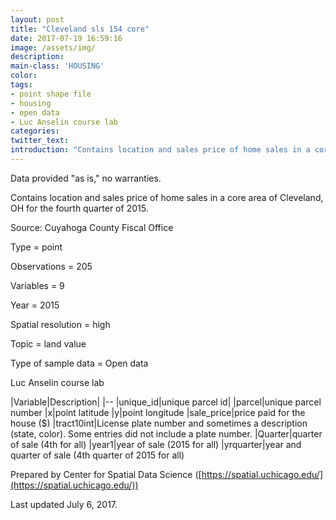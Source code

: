 ```yaml
---
layout: post
title: "Cleveland sls 154 core"
date: 2017-07-19 16:59:16
image: /assets/img/
description:
main-class: 'HOUSING'
color:
tags:
- point shape file
- housing
- open data
- Luc Anselin course lab
categories:
twitter_text:
introduction: "Contains location and sales price of home sales in a core area of Cleveland, OH for the fourth quarter of 2015."
---
```

<script>
  var map = L.map('map').setView([28.601151, 84.115914], 6);
  L.tileLayer('https://api.tiles.mapbox.com/v4/{id}/{z}/{x}/{y}.png?access_token=pk.eyJ1IjoibWFwYm94IiwiYSI6ImNpejY4NXVycTA2emYycXBndHRqcmZ3N3gifQ.rJcFIG214AriISLbB6B5aw', { <!--this is the URL for the clev_sls_154_core Geojson-->
		maxZoom: 18,
		attribution: 'Map data &copy; <a href="http://openstreetmap.org">OpenStreetMap</a> contributors, ' +
			'<a href="http://creativecommons.org/licenses/by-sa/2.0/">CC-BY-SA</a>, ' +
			'Imagery © <a href="http://mapbox.com">Mapbox</a>',
		id: 'mapbox.light'
	}).addTo(map);

  // load GeoJSON from an external file
  // load GeoJSON from an external file
  $.getJSON("../clev_sls_154_core.geojson",function(data){
    // add GeoJSON layer to the map once the file is loaded
    L.geoJson(data).addTo(map);
  });

</script>

Data provided "as is," no warranties.

Contains location and sales price of home sales in a core area of Cleveland, OH for the fourth quarter of 2015.

Source: Cuyahoga County Fiscal Office


 Type = point

 Observations = 205

 Variables = 9

 Year = 2015


 Spatial resolution = high

 Topic = land value

 Type of sample data = Open data

 Luc Anselin course lab

|Variable|Description|
|--
|unique\_id|unique parcel id|
|parcel|unique parcel number
|x|point latitude
|y|point longitude
|sale\_price|price paid for the house (\$)
|tract10int|License plate number and sometimes a description (state, color). Some entries did not include a plate number.
|Quarter|quarter of sale (4th for all)
|year1|year of sale (2015 for all)
|yrquarter|year and quarter of sale (4th quarter of 2015 for all)

Prepared by Center for Spatial Data Science ([https://spatial.uchicago.edu/](https://spatial.uchicago.edu/))

 Last updated July 6, 2017.
